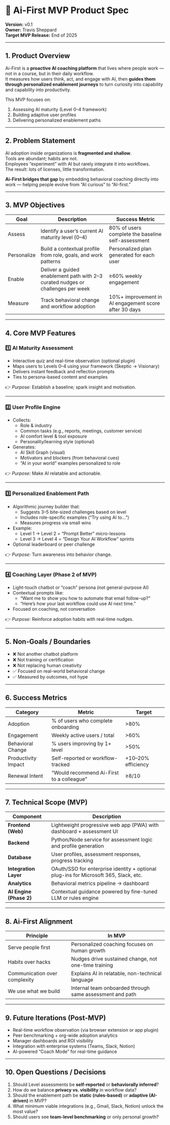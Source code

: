# 🧠 Ai-First MVP Product Spec  
**Version:** v0.1  
**Owner:** Travis Sheppard  
**Target MVP Release:** End of 2025  

---

## 1. Product Overview  
Ai-First is a **proactive AI coaching platform** that lives where people work — not in a course, but in their daily workflow.  
It measures how users think, act, and engage with AI, then **guides them through personalized enablement journeys** to turn curiosity into capability and capability into productivity.  

This MVP focuses on:
1. Assessing AI maturity (Level 0–4 framework)  
2. Building adaptive user profiles  
3. Delivering personalized enablement paths  

---

## 2. Problem Statement  
AI adoption inside organizations is **fragmented and shallow**.  
Tools are abundant; habits are not.  
Employees “experiment” with AI but rarely integrate it into workflows.  
The result: lots of licenses, little transformation.  

**Ai-First bridges that gap** by embedding behavioral coaching directly into work — helping people evolve from “AI curious” to “AI-first.”

---

## 3. MVP Objectives  
| Goal | Description | Success Metric |
|------|--------------|----------------|
| Assess | Identify a user’s current AI maturity level (0–4) | 80% of users complete the baseline self-assessment |
| Personalize | Build a contextual profile from role, goals, and work patterns | Personalized plan generated for each user |
| Enable | Deliver a guided enablement path with 2–3 curated nudges or challenges per week | ≥60% weekly engagement |
| Measure | Track behavioral change and workflow adoption | 10%+ improvement in AI engagement score after 30 days |

---

## 4. Core MVP Features  

### **1️⃣ AI Maturity Assessment**
- Interactive quiz and real-time observation (optional plugin)  
- Maps users to Levels 0–4 using your framework (Skeptic → Visionary)  
- Delivers instant feedback and reflection prompts  
- Ties to persona-based content and examples  

👉 *Purpose:* Establish a baseline; spark insight and motivation.  

---

### **2️⃣ User Profile Engine**
- Collects:
  - Role & industry  
  - Common tasks (e.g., reports, meetings, customer service)  
  - AI comfort level & tool exposure  
  - Personality/learning style (optional)  
- Generates:
  - AI Skill Graph (visual)  
  - Motivators and blockers (from behavioral cues)  
  - “AI in your world” examples personalized to role  

👉 *Purpose:* Make AI relatable and actionable.  

---

### **3️⃣ Personalized Enablement Path**
- Algorithmic journey builder that:
  - Suggests 3–5 bite-sized challenges based on level  
  - Includes role-specific examples (“Try using AI to…”)  
  - Measures progress via small wins  
- Example:  
  - Level 1 → Level 2 = “Prompt Better” micro-lessons  
  - Level 3 → Level 4 = “Design Your AI Workflow” sprints  
- Optional leaderboard or peer challenge  

👉 *Purpose:* Turn awareness into behavior change.  

---

### **4️⃣ Coaching Layer (Phase 2 of MVP)**
- Light-touch chatbot or “coach” persona (not general-purpose AI)
- Contextual prompts like:
  - “Want me to show you how to automate that email follow-up?”
  - “Here’s how your last workflow could use AI next time.”
- Focused on coaching, not conversation  

👉 *Purpose:* Reinforce adoption habits with real-time nudges.  

---

## 5. Non-Goals / Boundaries  
- ❌ Not another chatbot platform  
- ❌ Not training or certification  
- ❌ Not replacing human creativity  
- ✅ Focused on real-world behavioral change  
- ✅ Measured by outcomes, not hype  

---

## 6. Success Metrics  
| Category | Metric | Target |
|-----------|---------|--------|
| Adoption | % of users who complete onboarding | >80% |
| Engagement | Weekly active users / total | >60% |
| Behavioral Change | % users improving by 1+ level | >50% |
| Productivity Impact | Self-reported or workflow-tracked | +10–20% efficiency |
| Renewal Intent | “Would recommend Ai-First to a colleague” | ≥8/10 |

---

## 7. Technical Scope (MVP)
| Component | Description |
|------------|--------------|
| **Frontend (Web)** | Lightweight progressive web app (PWA) with dashboard + assessment UI |
| **Backend** | Python/Node service for assessment logic and profile generation |
| **Database** | User profiles, assessment responses, progress tracking |
| **Integration Layer** | OAuth/SSO for enterprise identity + optional plug-ins for Microsoft 365, Slack, etc. |
| **Analytics** | Behavioral metrics pipeline → dashboard |
| **AI Engine (Phase 2)** | Contextual guidance powered by fine-tuned LLM or rules engine |

---

## 8. Ai-First Alignment
| Principle | In MVP |
|------------|---------|
| Serve people first | Personalized coaching focuses on human growth |
| Habits over hacks | Nudges drive sustained change, not one-time training |
| Communication over complexity | Explains AI in relatable, non-technical language |
| We use what we build | Internal team onboarded through same assessment and path |

---

## 9. Future Iterations (Post-MVP)
- Real-time workflow observation (via browser extension or app plugin)
- Peer benchmarking + org-wide adoption analytics
- Manager dashboards and ROI visibility
- Integration with enterprise systems (Teams, Slack, Notion)
- AI-powered “Coach Mode” for real-time guidance

---

## 10. Open Questions / Decisions
1. Should Level assessments be **self-reported** or **behaviorally inferred**?  
2. How do we balance **privacy vs. visibility** in workflow data?  
3. Should the enablement path be **static (rules-based)** or **adaptive (AI-driven)** in MVP?  
4. What minimum viable integrations (e.g., Gmail, Slack, Notion) unlock the most value?  
5. Should users see **team-level benchmarking** or only personal growth?  
